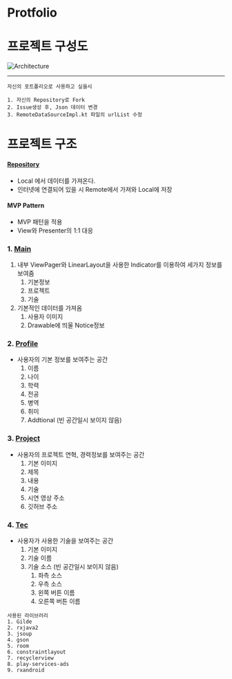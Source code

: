 # Protfolio

   # 프로젝트 구성도

   ![Architecture](https://user-images.githubusercontent.com/31091115/65955513-44585880-e483-11e9-95a1-70cf97647ff0.png)

   <hr>  

   ```
   자신의 포트폴리오로 사용하고 싶을시
   
   1. 자신의 Repository로 Fork
   2. Issue생성 후, Json 데이터 변경
   3. RemoteDataSourceImpl.kt 파일의 urlList 수정
   ```

   # 프로젝트 구조

   #### [Repository](https://github.com/zojae031/Portfolio/tree/master/app/src/main/java/zojae031/portfolio/data)

   - Local 에서 데이터를 가져온다.
   - 인터넷에 연결되어 있을 시 Remote에서 가져와 Local에 저장

   #### MVP Pattern

   - MVP 패턴을 적용
   - View와 Presenter의 1:1 대응

   

### 1. [Main](https://github.com/zojae031/Portfolio/tree/master/app/src/main/java/zojae031/portfolio/main)

1. 내부 ViewPager와 LinearLayout을 사용한 Indicator를 이용하여 세가지 정보를 보여줌
   1. 기본정보
   2. 프로젝트
   3. 기술
2. 기본적인 데이터를 가져옴
   1. 사용자 이미지
   2. Drawable에 띄울 Notice정보

### 2. [Profile](https://github.com/zojae031/Portfolio/tree/master/app/src/main/java/zojae031/portfolio/profile)

- 사용자의 기본 정보를 보여주는 공간
  1. 이름
  2. 나이
  3. 학력
  4. 전공
  5. 병역
  6. 취미
  7. Addtional (빈 공간일시 보이지 않음)

### 3. [Project](https://github.com/zojae031/Portfolio/tree/master/app/src/main/java/zojae031/portfolio/project)  

- 사용자의 프로젝트 연혁, 경력정보를 보여주는 공간
  1. 기본 이미지
  2. 제목
  3. 내용
  4. 기술
  5. 시연 영상 주소
  6. 깃허브 주소

### 4. [Tec](https://github.com/zojae031/Portfolio/tree/master/app/src/main/java/zojae031/portfolio/tec)

- 사용자가 사용한 기술을 보여주는 공간
  1. 기본 이미지
  2. 기술 이름
  3. 기술 소스 (빈 공간일시 보이지 않음)
     1. 좌측 소스
     2. 우측 소스
     3. 왼쪽 버튼 이름
     4. 오른쪽 버튼 이름

```
사용된 라이브러리
1. Gilde
2. rxjava2
3. jsoup
4. gson
5. room
6. constraintlayout
7. recyclerview
8. play-services-ads
9. rxandroid

```
